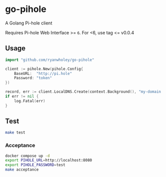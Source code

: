 # go-pihole

A Golang Pi-hole client

Requires Pi-hole Web Interface >= `6`. For <6, use tag <= v0.0.4

## Usage

```go
import "github.com/ryanwholey/go-pihole"

client := pihole.New(pihole.Config{
	BaseURL:  "http://pi.hole"
	Password: "token"
})

record, err := client.LocalDNS.Create(context.Background(), "my-domain.com", "127.0.0.1")
if err != nil {
	log.Fatal(err)
}
```

## Test

```sh
make test
```

### Acceptance

```sh
docker compose up -d
export PIHOLE_URL=http://localhost:8080
export PIHOLE_PASSWORD=test
make acceptance
```
